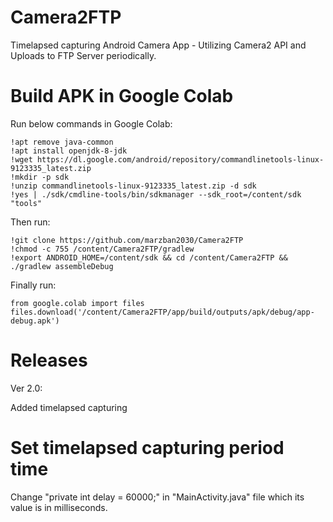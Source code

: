 # Camera2FTP
Timelapsed capturing Android Camera App - Utilizing Camera2 API and Uploads to FTP Server periodically.

# Build APK in Google Colab
Run below commands in Google Colab:
```
!apt remove java-common
!apt install openjdk-8-jdk
!wget https://dl.google.com/android/repository/commandlinetools-linux-9123335_latest.zip
!mkdir -p sdk
!unzip commandlinetools-linux-9123335_latest.zip -d sdk
!yes | ./sdk/cmdline-tools/bin/sdkmanager --sdk_root=/content/sdk "tools"
```

Then run:
```
!git clone https://github.com/marzban2030/Camera2FTP
!chmod -c 755 /content/Camera2FTP/gradlew
!export ANDROID_HOME=/content/sdk && cd /content/Camera2FTP && ./gradlew assembleDebug
```

Finally run:
```
from google.colab import files
files.download('/content/Camera2FTP/app/build/outputs/apk/debug/app-debug.apk')
```

# Releases

Ver 2.0:

Added timelapsed capturing

# Set timelapsed capturing period time

Change "private int delay = 60000;" in "MainActivity.java" file which its value is in milliseconds.
